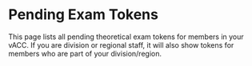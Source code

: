 # Pending Exam Tokens

This page lists all pending theoretical exam tokens for members in your vACC. If you are division or regional staff, it will also show tokens for members who are part of your division/region.

